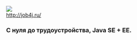 <a href="http://job4j.ru"> <img src='https://job4j.ru/img/logomini.png'></a>  
<http://job4j.ru/>
### С нуля до трудоустройства, Java SE + EE.  
